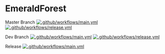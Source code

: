 # EmeraldForest

Master Branch
[![.github/workflows/main.yml](https://github.com/sxmxc/EmeraldForest/actions/workflows/main.yml/badge.svg)](https://github.com/sxmxc/EmeraldForest/actions/workflows/main.yml)
[![.github/workflows/release.yml](https://github.com/sxmxc/EmeraldForest/actions/workflows/release.yml/badge.svg?branch=master)](https://github.com/sxmxc/EmeraldForest/actions/workflows/release.yml)

Dev Branch
[![.github/workflows/main.yml](https://github.com/sxmxc/EmeraldForest/actions/workflows/main.yml/badge.svg?branch=dev)](https://github.com/sxmxc/EmeraldForest/actions/workflows/main.yml)
[![.github/workflows/release.yml](https://github.com/sxmxc/EmeraldForest/actions/workflows/release.yml/badge.svg?branch=dev)](https://github.com/sxmxc/EmeraldForest/actions/workflows/release.yml)

Release
[![.github/workflows/main.yml](https://github.com/sxmxc/EmeraldForest/actions/workflows/main.yml/badge.svg?branch=master&event=release)](https://github.com/sxmxc/EmeraldForest/actions/workflows/main.yml)

